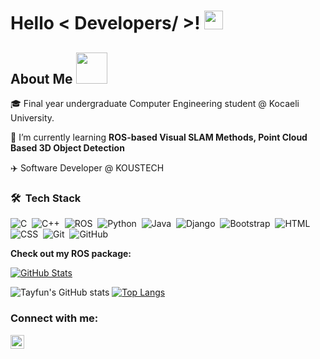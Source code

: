 <h1> Hello < Developers/ >! <img src = "https://raw.githubusercontent.com/MartinHeinz/MartinHeinz/master/wave.gif" width = 30px> </h1>
<p align='center'>
</p>

<h2> About Me <img src = "https://media.giphy.com/media/iY8CRBdQXODJSCERIr/giphy.gif" width = 50px></h2>

🎓 Final year undergraduate Computer Engineering student @ Kocaeli University.

🌱 I’m currently learning **ROS-based Visual SLAM Methods, Point Cloud Based 3D Object Detection**

:airplane: Software Developer @ KOUSTECH

### 🛠 &nbsp;Tech Stack

![C](https://img.shields.io/badge/-C-05122A?style=flat&logo=C&logoColor=A8B9CC)&nbsp;
![C++](https://img.shields.io/badge/-C++-05122A?style=flat&logo=C%2B%2B&logoColor=00599C)&nbsp;
![ROS](https://img.shields.io/badge/-ROS-05122A?style=flat&logo=ros)&nbsp;
![Python](https://img.shields.io/badge/-Python-05122A?style=flat&logo=python)&nbsp;
![Java](https://img.shields.io/badge/-Java-05122A?style=flat&logo=Java&logoColor=FFA518)&nbsp;
![Django](https://img.shields.io/badge/-Django-05122A?style=flat&logo=django&logoColor=092E20)&nbsp;
![Bootstrap](https://img.shields.io/badge/-Bootstrap-05122A?style=flat&logo=bootstrap&logoColor=563D7C)&nbsp;
![HTML](https://img.shields.io/badge/-HTML-05122A?style=flat&logo=HTML5)&nbsp;
![CSS](https://img.shields.io/badge/-CSS-05122A?style=flat&logo=CSS3&logoColor=1572B6)&nbsp;
![Git](https://img.shields.io/badge/-Git-05122A?style=flat&logo=git)&nbsp;
![GitHub](https://img.shields.io/badge/-GitHub-05122A?style=flat&logo=github)&nbsp;

**Check out my ROS package:**

<div>
  <p>
    <a href="https://github.com/tayfunkscu/gallipoli_auv">
      <img src="https://github-readme-stats.vercel.app/api/pin/?username=tayfunkscu&repo=gallipoli_auv" alt="GitHub Stats" />
    </a>
  </p>
</div>

![Tayfun's GitHub stats](https://github-readme-stats.vercel.app/api?username=tayfunkscu&hide=contribs,prs)
[![Top Langs](https://github-readme-stats.vercel.app/api/top-langs/?username=tayfunkscu&langs_count=6&layout=compact)](https://github.com/anuraghazra/github-readme-stats)

### Connect with me:

[<img align="left" alt="codeSTACKr | LinkedIn" width="22px" src="https://cdn.jsdelivr.net/npm/simple-icons@v3/icons/linkedin.svg" />][linkedin]

[linkedin]: https://www.linkedin.com/in/tayfunkuscu/
